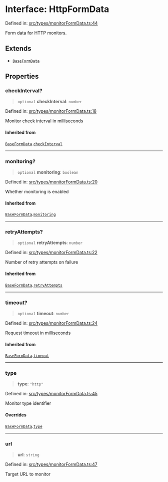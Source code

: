 # Interface: HttpFormData

Defined in: [src/types/monitorFormData.ts:44](https://github.com/Nick2bad4u/Uptime-Watcher/blob/8a1973382d5fe14c52996ecda381894eb7ecd4a6/src/types/monitorFormData.ts#L44)

Form data for HTTP monitors.

## Extends

- [`BaseFormData`](BaseFormData.md)

## Properties

### checkInterval?

> `optional` **checkInterval**: `number`

Defined in: [src/types/monitorFormData.ts:18](https://github.com/Nick2bad4u/Uptime-Watcher/blob/8a1973382d5fe14c52996ecda381894eb7ecd4a6/src/types/monitorFormData.ts#L18)

Monitor check interval in milliseconds

#### Inherited from

[`BaseFormData`](BaseFormData.md).[`checkInterval`](BaseFormData.md#checkinterval)

***

### monitoring?

> `optional` **monitoring**: `boolean`

Defined in: [src/types/monitorFormData.ts:20](https://github.com/Nick2bad4u/Uptime-Watcher/blob/8a1973382d5fe14c52996ecda381894eb7ecd4a6/src/types/monitorFormData.ts#L20)

Whether monitoring is enabled

#### Inherited from

[`BaseFormData`](BaseFormData.md).[`monitoring`](BaseFormData.md#monitoring)

***

### retryAttempts?

> `optional` **retryAttempts**: `number`

Defined in: [src/types/monitorFormData.ts:22](https://github.com/Nick2bad4u/Uptime-Watcher/blob/8a1973382d5fe14c52996ecda381894eb7ecd4a6/src/types/monitorFormData.ts#L22)

Number of retry attempts on failure

#### Inherited from

[`BaseFormData`](BaseFormData.md).[`retryAttempts`](BaseFormData.md#retryattempts)

***

### timeout?

> `optional` **timeout**: `number`

Defined in: [src/types/monitorFormData.ts:24](https://github.com/Nick2bad4u/Uptime-Watcher/blob/8a1973382d5fe14c52996ecda381894eb7ecd4a6/src/types/monitorFormData.ts#L24)

Request timeout in milliseconds

#### Inherited from

[`BaseFormData`](BaseFormData.md).[`timeout`](BaseFormData.md#timeout)

***

### type

> **type**: `"http"`

Defined in: [src/types/monitorFormData.ts:45](https://github.com/Nick2bad4u/Uptime-Watcher/blob/8a1973382d5fe14c52996ecda381894eb7ecd4a6/src/types/monitorFormData.ts#L45)

Monitor type identifier

#### Overrides

[`BaseFormData`](BaseFormData.md).[`type`](BaseFormData.md#type)

***

### url

> **url**: `string`

Defined in: [src/types/monitorFormData.ts:47](https://github.com/Nick2bad4u/Uptime-Watcher/blob/8a1973382d5fe14c52996ecda381894eb7ecd4a6/src/types/monitorFormData.ts#L47)

Target URL to monitor
